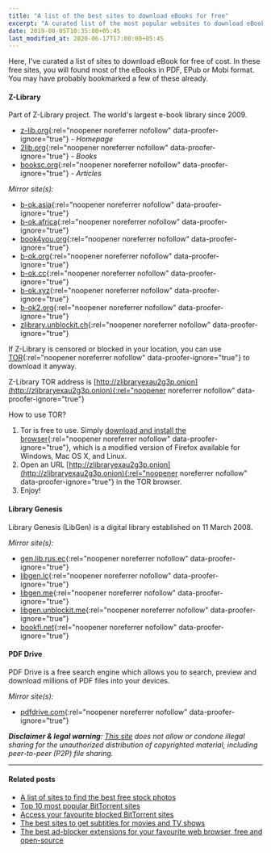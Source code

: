 ```yaml
---
title: "A list of the best sites to download eBooks for free"
excerpt: "A curated list of the most popular websites to download eBooks for free of cost."
date: 2019-08-05T10:35:00+05:45
last_modified_at: 2020-06-17T17:00:00+05:45
---
```


Here, I've curated a list of sites to download eBook for free of cost. In these free sites, you will found most of the eBooks in PDF, EPub or Mobi format. You may have probably bookmarked a few of these already.

#### Z-Library

Part of Z-Library project. The world's largest e-book library since 2009.

- [z-lib.org](http://z-lib.org/){:rel="noopener noreferrer nofollow" data-proofer-ignore="true"} - _Homepage_
- [2lib.org](http://2lib.org/){:rel="noopener noreferrer nofollow" data-proofer-ignore="true"} - _Books_
- [booksc.org](http://booksc.org/){:rel="noopener noreferrer nofollow" data-proofer-ignore="true"} - _Articles_

_Mirror site(s):_

- [b-ok.asia](http://b-ok.asia/){:rel="noopener noreferrer nofollow" data-proofer-ignore="true"}
- [b-ok.africa](http://b-ok.africa/){:rel="noopener noreferrer nofollow" data-proofer-ignore="true"}
- [book4you.org](http://book4you.org/){:rel="noopener noreferrer nofollow" data-proofer-ignore="true"}
- [b-ok.org](http://b-ok.org/){:rel="noopener noreferrer nofollow" data-proofer-ignore="true"}
- [b-ok.cc](http://b-ok.cc/){:rel="noopener noreferrer nofollow" data-proofer-ignore="true"}
- [b-ok.xyz](http://b-ok.xyz/){:rel="noopener noreferrer nofollow" data-proofer-ignore="true"}
- [b-ok2.org](http://b-ok2.org/){:rel="noopener noreferrer nofollow" data-proofer-ignore="true"}
- [zlibrary.unblockit.ch](http://zlibrary.unblockit.ch/){:rel="noopener noreferrer nofollow" data-proofer-ignore="true"}

If Z-Library is censored or blocked in your location, you can use [TOR](http://b-ok.org/msgn/tor){:rel="noopener noreferrer nofollow" data-proofer-ignore="true"} to download it anyway.

Z-Library TOR address is [http://zlibraryexau2g3p.onion](http://zlibraryexau2g3p.onion){:rel="noopener noreferrer nofollow" data-proofer-ignore="true"}

How to use TOR?

1. Tor is free to use. Simply [download and install the browser](http://torproject.org/download){:rel="noopener noreferrer nofollow" data-proofer-ignore="true"}, which is a modified version of Firefox available for Windows, Mac OS X, and Linux.
2. Open an URL [http://zlibraryexau2g3p.onion](http://zlibraryexau2g3p.onion){:rel="noopener noreferrer nofollow" data-proofer-ignore="true"} in the TOR browser.
3. Enjoy!

#### Library Genesis

Library Genesis (LibGen) is a digital library established on 11 March 2008.

_Mirror site(s):_

- [gen.lib.rus.ec](http://gen.lib.rus.ec/){:rel="noopener noreferrer nofollow" data-proofer-ignore="true"}
- [libgen.lc](http://libgen.lc/){:rel="noopener noreferrer nofollow" data-proofer-ignore="true"}
- [libgen.me](http://libgen.me/){:rel="noopener noreferrer nofollow" data-proofer-ignore="true"}
- [libgen.unblockit.me](http://libgen.unblockit.me/){:rel="noopener noreferrer nofollow" data-proofer-ignore="true"}
- [bookfi.net](http://bookfi.net/){:rel="noopener noreferrer nofollow" data-proofer-ignore="true"}

#### PDF Drive

PDF Drive is a free search engine which allows you to search, preview and download millions of PDF files into your devices.

_Mirror site(s):_

- [pdfdrive.com](http://www.pdfdrive.com/){:rel="noopener noreferrer nofollow" data-proofer-ignore="true"}

_**Disclaimer & legal warning**: [This site](/) does not allow or condone illegal sharing for the unauthorized distribution of copyrighted material, including peer-to-peer (P2P) file sharing._

---

#### Related posts

- [A list of sites to find the best free stock photos](/a-list-of-sites-to-find-the-best-free-stock-photos/)
- [Top 10 most popular BitTorrent sites](/top-10-most-popular-bittorrent-sites/)
- [Access your favourite blocked BitTorrent sites](/access-your-favourite-blocked-bittorrent-sites/)
- [The best sites to get subtitles for movies and TV shows](/the-best-sites-to-get-subtitles-for-movies-and-tv-shows/)
- [The best ad-blocker extensions for your favourite web browser, free and open-source](/the-best-ad-blocker-extensions-for-your-favourite-web-browser-free-and-open-source/)
